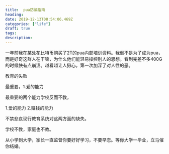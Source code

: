 ```yaml
---
title:  pua防骗指南
heading: 
date: 2019-12-13T08:54:06.469Z
categories: ["life"]
draft: true
tags: 
description: 
---
```



一年前我在某处花比特币购买了2T的pua内部培训资料。我倒不是为了成为pua，而是好奇这群人在干嘛，为什么他们能轻易操控别人的思想。看到完差不多400G的时候快有点崩溃。越看越让人揪心。第一次加深了对人性的恶。




教育的失败

最重要，1.爱的能力

最重要的两个能力学校反而不教，

1.爱的能力
2.赚钱的能力

不禁悲哀现行教育系统对这两方面的缺失。

学校不教，家庭也不教。

从小学到大学，家长一直监督你要好好学习，不要早恋。等你大学一毕业，立马催你结婚。


